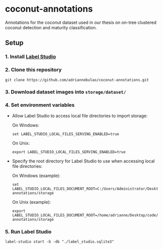 # coconut-annotations

Annotations for the coconut dataset used in our thesis on on-tree clustered coconut detection and maturity classification.

## Setup

### 1. Install [Label Studio](https://labelstud.io/guide/install.html)

### 2. Clone this repository

```
git clone https://github.com/adriannebulao/coconut-annotations.git
```

### 3. Download dataset images into `storage/dataset/`

### 4. Set environment variables

- Allow Label Studio to access local file directories to import storage:

  On Windows:

  ```
  set LABEL_STUDIO_LOCAL_FILES_SERVING_ENABLED=true
  ```

  On Unix:

  ```
  export LABEL_STUDIO_LOCAL_FILES_SERVING_ENABLED=true
  ```

- Specify the root directory for Label Studio to use when accessing local file directories:

  On Windows (example):

  ```
  set LABEL_STUDIO_LOCAL_FILES_DOCUMENT_ROOT=C:/Users/Administrator/Desktop/code/coconut-annotations/storage
  ```

  On Unix (example):

  ```
  export LABEL_STUDIO_LOCAL_FILES_DOCUMENT_ROOT=/home/adrianne/Desktop/code/coconut-annotations/storage
  ```

### 5. Run Label Studio

```
label-studio start -b -db "./label_studio.sqlite3"
```
